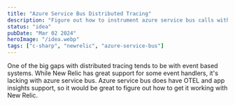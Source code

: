 ```yaml
---
title: "Azure Service Bus Distributed Tracing"
description: "Figure out how to instrument azure service bus calls with distributed tracing information"
status: "idea"
pubDate: "Mar 02 2024"
heroImage: "/idea.webp"
tags: ["c-sharp", "newrelic", "azure-service-bus"]
---
```


One of the big gaps with distributed tracing tends to be with event based systems. While New Relic has great support for some event handlers, it's lacking with azure service bus. Azure service bus does have OTEL and app insights support, so it would be great to figure out how to get it working with New Relic.
